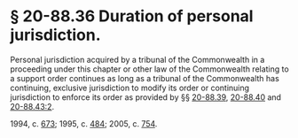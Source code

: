 # § 20-88.36 Duration of personal jurisdiction.

<p>Personal jurisdiction acquired by a tribunal of the Commonwealth in a proceeding under this chapter or other law of the Commonwealth relating to a support order continues as long as a tribunal of the Commonwealth has continuing, exclusive jurisdiction to modify its order or continuing jurisdiction to enforce its order as provided by §§ <a href='http://law.lis.virginia.gov/vacode/20-88.39/'>20-88.39</a>, <a href='http://law.lis.virginia.gov/vacode/20-88.40/'>20-88.40</a> and <a href='http://law.lis.virginia.gov/vacode/20-88.43:2/'>20-88.43:2</a>.</p><p>1994, c. <a href='http://lis.virginia.gov/cgi-bin/legp604.exe?941+ful+CHAP0673'>673</a>; 1995, c. <a href='http://lis.virginia.gov/cgi-bin/legp604.exe?951+ful+CHAP0484'>484</a>; 2005, c. <a href='http://lis.virginia.gov/cgi-bin/legp604.exe?051+ful+CHAP0754'>754</a>.</p>